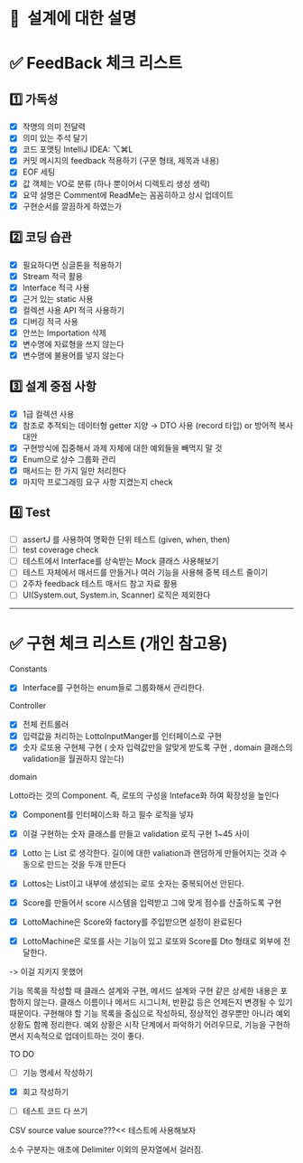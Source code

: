# 📘  설계에 대한 설명 

# ✅ FeedBack 체크 리스트

## 1️⃣ 가독성

- [x]  작명의 의미 전달력
- [x]  의미 있는 주석 달기
- [x]  코드 포맷팅  IntelliJ IDEA: ⌥⌘L
- [x]  커밋 메시지의 feedback 적용하기 (구문 형태, 제목과 내용)
- [x]  EOF 세팅
- [x]  값 객체는 VO로 분류 (하나 뿐이어서 디렉토리 생성 생략)
- [x]  요약 설명은 Comment에 ReadMe는 꼼꼼히하고 상시 업데이트
- [x]  구현순서를 깔끔하게 하였는가

## 2️⃣ 코딩 습관

- [x]  필요하다면 싱글톤을 적용하기
- [x]  Stream 적극 활용
- [x]  Interface 적극 사용
- [x]  근거 있는 static 사용
- [x]  컬렉션 사용 API 적극 사용하기
- [x]  디버깅 적극 사용
- [x]  안쓰는 Importation 삭제
- [x] 변수명에 자료형을 쓰지 않는다
- [x] 변수명에 불용어를 넣지 않는다

## 3️⃣ 설계 중점 사항

- [x]  1급 컬렉션 사용
- [x]  참조로 추적되는 데이터형 getter 지양 → DTO 사용 (record 타입) or 방어적 복사 대안
- [x]  구현방식에 집중해서 과제 자체에 대한 예외들을 빼먹지 말 것
- [x]  Enum으로 상수 그룹화 관리
- [x]  매서드는 한 가지 일만 처리한다
- [x]  마지막 프로그래밍 요구 사항 지켰는지 check

## 4️⃣ Test

- [ ]  assertJ 를 사용하여 명확한 단위 테스트 (given, when, then)
- [ ]  test coverage check
- [ ]  테스트에서 Interface를 상속받는 Mock 클래스 사용해보기
- [ ]  테스트 자체에서 매서드를 만들거나 여러 기능을 사용해 중복 테스트 줄이기
- [ ]  2주차 feedback 테스트 매서드 참고 자료 활용
- [ ]  UI(System.out, System.in, Scanner) 로직은 제외한다

---
# ✅ 구현 체크 리스트 (개인 참고용)

Constants

- [x]  Interface를 구현하는 enum들로 그룹화해서 관리한다.

Controller

- [x]  전체 컨트롤러
- [x]  입력값을 처리하는 LottoInputManger를 인터페이스로 구현
- [x]  숫자 로또용 구현체 구현 ( 숫자 입력값만을 알맞게 받도록 구현 , domain 클래스의 validation을 월권하지 않는다)

domain

Lotto라는 것의 Component. 즉, 로또의 구성을 Inteface화 하여 확장성을 높인다

- [x]  Component를 인터페이스화 하고 필수 로직을 넣자
- [x]  이걸 구현하는 숫자 클래스를 만들고 validation 로직 구현 1~45 사이
- [x]  Lotto 는 List<Component> 로  생각한다. 길이에 대한 valiation과 랜덤하게 만들어지는 것과 수동으로 만드는 것을 두개 만든다
- [x]  Lottos는 List<Lotto>이고 내부에 생성되는 로또 숫자는 중복되어선 안된다.
- [x]  Score를 만들어서 score 시스템을 입력받고 그에 맞게 점수를 산출하도록 구현
- [x]  LottoMachine은 Score와 factory를 주입받으면 설정이 완료된다
- [x]  LottoMachine은 로또를 사는 기능이 있고 로또와 Score를 Dto 형태로 외부에 전달한다.
  

-> 이걸 지키지 못했어

기능 목록을 작성할 때 클래스 설계와 구현, 메서드 설계와 구현 같은 상세한 내용은 포함하지 않는다. 클래스 이름이나 메서드 시그니처, 반환값 등은 언제든지 변경될 수 있기 때문이다. 구현해야 할 기능 목록을 중심으로 작성하되, 정상적인 경우뿐만 아니라 예외 상황도 함께 정리한다. 예외 상황은 시작 단계에서 파악하기 어려우므로, 기능을 구현하면서 지속적으로 업데이트하는 것이 좋다.

TO DO 
- [ ] 기능 명세서 작성하기
- [x] 회고 작성하기
- [ ] 테스트 코드 다 쓰기


CSV source value source???<< 테스트에 사용해보자

소수 구분자는 애초에 Delimiter 이외의 문자열에서 걸러짐.
